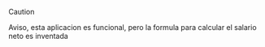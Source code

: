 > [!CAUTION]
> Aviso, esta aplicacion es funcional, pero la formula para calcular el salario neto es inventada
